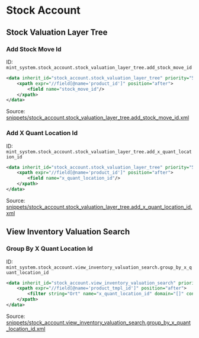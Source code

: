 # Stock Account

## Stock Valuation Layer Tree

### Add Stock Move Id

ID: `mint_system.stock_account.stock_valuation_layer_tree.add_stock_move_id`

```xml
<data inherit_id="stock_account.stock_valuation_layer_tree" priority="50">
    <xpath expr="//field[@name='product_id']" position="after">
        <field name="stock_move_id"/>
    </xpath>
</data>

```

Source: [snippets/stock_account.stock_valuation_layer_tree.add_stock_move_id.xml](https://github.com/Mint-System/Odoo-Build/tree/main/snippets/stock_account.stock_valuation_layer_tree.add_stock_move_id.xml)

### Add X Quant Location Id

ID: `mint_system.stock_account.stock_valuation_layer_tree.add_x_quant_location_id`

```xml
<data inherit_id="stock_account.stock_valuation_layer_tree" priority="50">
    <xpath expr="//field[@name='product_id']" position="after">
        <field name="x_quant_location_id"/>
    </xpath>
</data>

```

Source: [snippets/stock_account.stock_valuation_layer_tree.add_x_quant_location_id.xml](https://github.com/Mint-System/Odoo-Build/tree/main/snippets/stock_account.stock_valuation_layer_tree.add_x_quant_location_id.xml)

## View Inventory Valuation Search

### Group By X Quant Location Id

ID: `mint_system.stock_account.view_inventory_valuation_search.group_by_x_quant_location_id`

```xml
<data inherit_id="stock_account.view_inventory_valuation_search" priority="50">
    <xpath expr="//field[@name='product_tmpl_id']" position="after">
        <filter string="Ort" name="x_quant_location_id" domain="[]" context="{'group_by': 'x_quant_location_id'}"/>
    </xpath>
</data>

```

Source: [snippets/stock_account.view_inventory_valuation_search.group_by_x_quant_location_id.xml](https://github.com/Mint-System/Odoo-Build/tree/main/snippets/stock_account.view_inventory_valuation_search.group_by_x_quant_location_id.xml)
